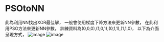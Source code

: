 # PSOtoNN
此為利用NN找出XOR最佳解，
一般會使用梯度下降方法來更新NN參數，
在此利用PSO方法來更新NN參數，
訓練資料為(0,0,0),(1,0,1),(0,1,1),(1,1,0)，
以下為介面呈現方式，
![image](https://github.com/albeesu/NUTN/edit/main/PSOtoNN/image/psointerface.PNG)
![image](https://github.com/albeesu/NUTN/edit/main/PSOtoNN/image/psointerface2.PNG)
